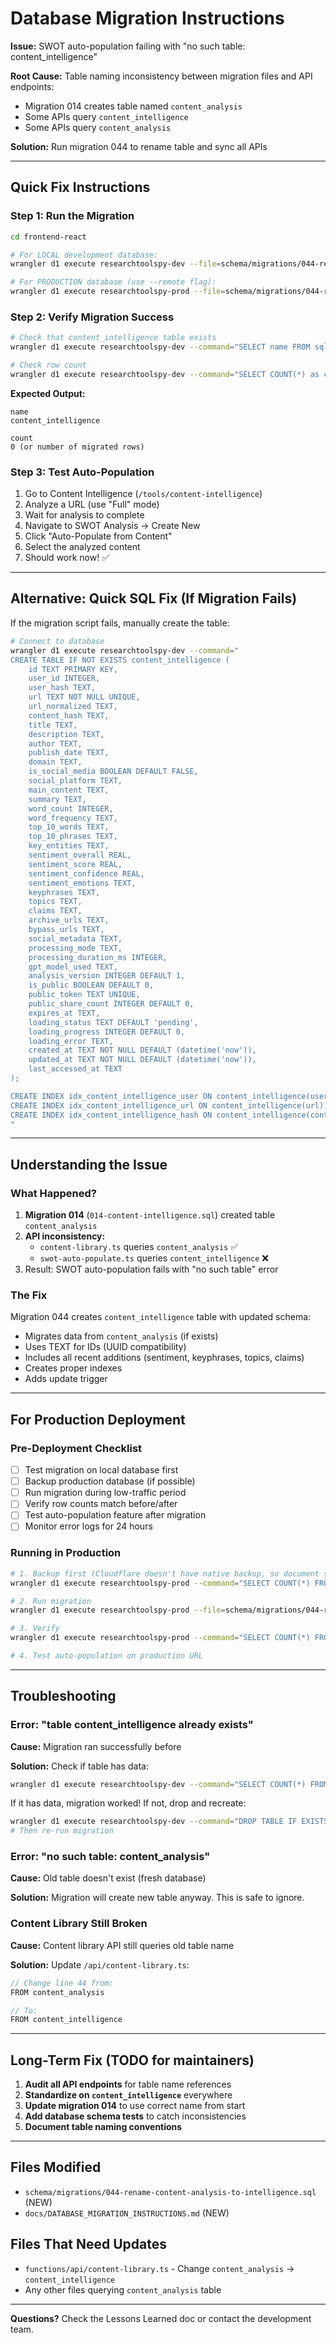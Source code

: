 # Database Migration Instructions

**Issue:** SWOT auto-population failing with "no such table: content_intelligence"

**Root Cause:** Table naming inconsistency between migration files and API endpoints:
- Migration 014 creates table named `content_analysis`
- Some APIs query `content_intelligence`
- Some APIs query `content_analysis`

**Solution:** Run migration 044 to rename table and sync all APIs

---

## Quick Fix Instructions

### Step 1: Run the Migration

```bash
cd frontend-react

# For LOCAL development database:
wrangler d1 execute researchtoolspy-dev --file=schema/migrations/044-rename-content-analysis-to-intelligence.sql

# For PRODUCTION database (use --remote flag):
wrangler d1 execute researchtoolspy-prod --file=schema/migrations/044-rename-content-analysis-to-intelligence.sql --remote
```

### Step 2: Verify Migration Success

```bash
# Check that content_intelligence table exists
wrangler d1 execute researchtoolspy-dev --command="SELECT name FROM sqlite_master WHERE type='table' AND name='content_intelligence';"

# Check row count
wrangler d1 execute researchtoolspy-dev --command="SELECT COUNT(*) as count FROM content_intelligence;"
```

**Expected Output:**
```
name
content_intelligence

count
0 (or number of migrated rows)
```

### Step 3: Test Auto-Population

1. Go to Content Intelligence (`/tools/content-intelligence`)
2. Analyze a URL (use "Full" mode)
3. Wait for analysis to complete
4. Navigate to SWOT Analysis → Create New
5. Click "Auto-Populate from Content"
6. Select the analyzed content
7. Should work now! ✅

---

## Alternative: Quick SQL Fix (If Migration Fails)

If the migration script fails, manually create the table:

```bash
# Connect to database
wrangler d1 execute researchtoolspy-dev --command="
CREATE TABLE IF NOT EXISTS content_intelligence (
    id TEXT PRIMARY KEY,
    user_id INTEGER,
    user_hash TEXT,
    url TEXT NOT NULL UNIQUE,
    url_normalized TEXT,
    content_hash TEXT,
    title TEXT,
    description TEXT,
    author TEXT,
    publish_date TEXT,
    domain TEXT,
    is_social_media BOOLEAN DEFAULT FALSE,
    social_platform TEXT,
    main_content TEXT,
    summary TEXT,
    word_count INTEGER,
    word_frequency TEXT,
    top_10_words TEXT,
    top_10_phrases TEXT,
    key_entities TEXT,
    sentiment_overall REAL,
    sentiment_score REAL,
    sentiment_confidence REAL,
    sentiment_emotions TEXT,
    keyphrases TEXT,
    topics TEXT,
    claims TEXT,
    archive_urls TEXT,
    bypass_urls TEXT,
    social_metadata TEXT,
    processing_mode TEXT,
    processing_duration_ms INTEGER,
    gpt_model_used TEXT,
    analysis_version INTEGER DEFAULT 1,
    is_public BOOLEAN DEFAULT 0,
    public_token TEXT UNIQUE,
    public_share_count INTEGER DEFAULT 0,
    expires_at TEXT,
    loading_status TEXT DEFAULT 'pending',
    loading_progress INTEGER DEFAULT 0,
    loading_error TEXT,
    created_at TEXT NOT NULL DEFAULT (datetime('now')),
    updated_at TEXT NOT NULL DEFAULT (datetime('now')),
    last_accessed_at TEXT
);

CREATE INDEX idx_content_intelligence_user ON content_intelligence(user_id);
CREATE INDEX idx_content_intelligence_url ON content_intelligence(url);
CREATE INDEX idx_content_intelligence_hash ON content_intelligence(content_hash);
"
```

---

## Understanding the Issue

### What Happened?

1. **Migration 014** (`014-content-intelligence.sql`) created table `content_analysis`
2. **API inconsistency:**
   - `content-library.ts` queries `content_analysis` ✅
   - `swot-auto-populate.ts` queries `content_intelligence` ❌
3. Result: SWOT auto-population fails with "no such table" error

### The Fix

Migration 044 creates `content_intelligence` table with updated schema:
- Migrates data from `content_analysis` (if exists)
- Uses TEXT for IDs (UUID compatibility)
- Includes all recent additions (sentiment, keyphrases, topics, claims)
- Creates proper indexes
- Adds update trigger

---

## For Production Deployment

### Pre-Deployment Checklist

- [ ] Test migration on local database first
- [ ] Backup production database (if possible)
- [ ] Run migration during low-traffic period
- [ ] Verify row counts match before/after
- [ ] Test auto-population feature after migration
- [ ] Monitor error logs for 24 hours

### Running in Production

```bash
# 1. Backup first (Cloudflare doesn't have native backup, so document state)
wrangler d1 execute researchtoolspy-prod --command="SELECT COUNT(*) FROM content_analysis;" --remote

# 2. Run migration
wrangler d1 execute researchtoolspy-prod --file=schema/migrations/044-rename-content-analysis-to-intelligence.sql --remote

# 3. Verify
wrangler d1 execute researchtoolspy-prod --command="SELECT COUNT(*) FROM content_intelligence;" --remote

# 4. Test auto-population on production URL
```

---

## Troubleshooting

### Error: "table content_intelligence already exists"

**Cause:** Migration ran successfully before

**Solution:** Check if table has data:
```bash
wrangler d1 execute researchtoolspy-dev --command="SELECT COUNT(*) FROM content_intelligence;"
```

If it has data, migration worked! If not, drop and recreate:
```bash
wrangler d1 execute researchtoolspy-dev --command="DROP TABLE IF EXISTS content_intelligence;"
# Then re-run migration
```

### Error: "no such table: content_analysis"

**Cause:** Old table doesn't exist (fresh database)

**Solution:** Migration will create new table anyway. This is safe to ignore.

### Content Library Still Broken

**Cause:** Content library API still queries old table name

**Solution:** Update `/api/content-library.ts`:
```typescript
// Change line 44 from:
FROM content_analysis

// To:
FROM content_intelligence
```

---

## Long-Term Fix (TODO for maintainers)

1. **Audit all API endpoints** for table name references
2. **Standardize on `content_intelligence`** everywhere
3. **Update migration 014** to use correct name from start
4. **Add database schema tests** to catch inconsistencies
5. **Document table naming conventions**

---

## Files Modified

- `schema/migrations/044-rename-content-analysis-to-intelligence.sql` (NEW)
- `docs/DATABASE_MIGRATION_INSTRUCTIONS.md` (NEW)

## Files That Need Updates

- `functions/api/content-library.ts` - Change `content_analysis` → `content_intelligence`
- Any other files querying `content_analysis` table

---

**Questions?** Check the Lessons Learned doc or contact the development team.

